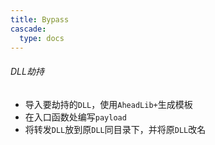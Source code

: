 ```yaml
---
title: Bypass
cascade:
  type: docs
---
```


###### DLL劫持

- 导入要劫持的`DLL`，使用`AheadLib+`生成模板
- 在入口函数处编写`payload`
- 将转发`DLL`放到原`DLL`同目录下，并将原`DLL`改名
